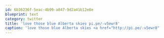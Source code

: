 ```yaml
---
id: 6b36236f-5eac-4b99-a847-9d2a41b12e8e
blueprint: text
category: twitter
title: 'love those blue Alberta skies pi.pe/-v5ewr8'
caption: 'love those blue Alberta skies <a href="http://pi.pe/-v5ewr8" title="http://pi.pe/-v5ewr8" class="link link_untco">pi.pe/-v5ewr8</a>'
---
```

